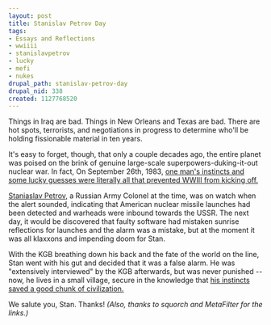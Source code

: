 ```yaml
--- 
layout: post
title: Stanislav Petrov Day
tags: 
- Essays and Reflections
- wwiiii
- stanislavpetrov
- lucky
- mefi
- nukes
drupal_path: stanislav-petrov-day
drupal_nid: 338
created: 1127768520
---
```

Things in Iraq are bad. Things in New Orleans and Texas are bad. There are hot spots, terrorists, and negotiations in progress to determine who'll be holding fissionable material in ten years.



It's easy to forget, though, that only a couple decades ago, the entire planet was poised on the brink of genuine large-scale superpowers-duking-it-out nuclear war. In fact, On September 26th, 1983, <a href="http://www.brightstarsound.com/">one man's instincts and some lucky guesses were literally all that prevented WWIII from kicking off.</a>



<a href="http://en.wikipedia.org/wiki/Stanislav_Petrov">Staniaslav Petrov,</a> a Russian Army Colonel at the time, was on watch when the alert sounded, indicating that American nuclear missile launches had been detected and warheads were inbound towards the USSR. The next day, it would be discovered that faulty software had mistaken sunrise reflections for launches and the alarm was a mistake, but at the moment it was all klaxxons and impending doom for Stan.



With the KGB breathing down his back and the fate of the world on the line, Stan went with his gut and decided that it was a false alarm. He was "extensively interviewed" by the KGB afterwards, but was never punished -- now, he lives in a small village, secure in the knowledge that <a href="http://www.washingtonpost.com/wp-srv/inatl/longterm/coldwar/shatter021099b.htm">his instincts saved a good chunk of civilization.</a>



We salute you, Stan. Thanks! <i>(Also, thanks to squorch and MetaFilter for the links.)</i>
